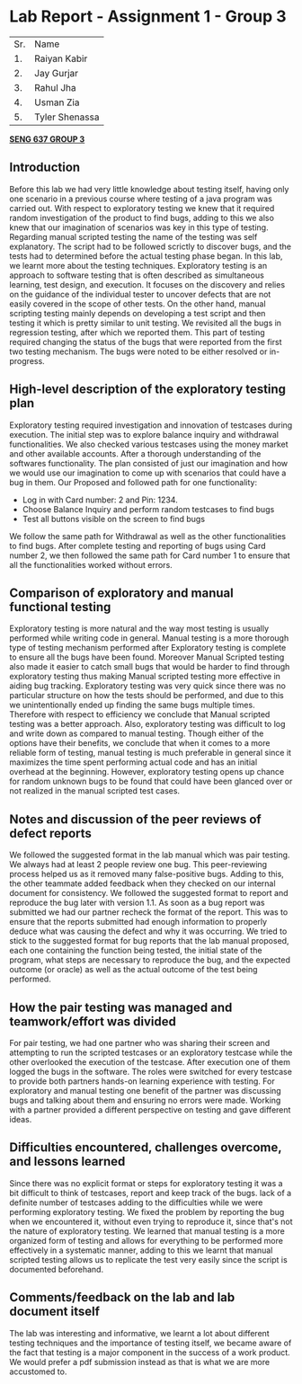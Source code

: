 <!-----

Yay, no errors, warnings, or alerts!

Conversion time: 0.518 seconds.


Using this Markdown file:

1. Paste this output into your source file.
2. See the notes and action items below regarding this conversion run.
3. Check the rendered output (headings, lists, code blocks, tables) for proper
   formatting and use a linkchecker before you publish this page.

Conversion notes:

* Docs to Markdown version 1.0Î²33
* Mon July 4 2023 19:42:08 GMT-0800 (PST)
* Source doc: SENG 637 Assignment 1 Report
* Tables are currently converted to HTML tables.
----->

# Lab Report - Assignment 1 - Group 3

<table>
  <tr>
   <td>
    Sr.
   </td>
   <td>
    Name
   </td>
  </tr>
  <tr>
   <td>
    1.
   </td>
   <td>
    Raiyan Kabir
   </td>
  </tr>
  <tr>
   <td>
    2.
   </td>
   <td>
    Jay Gurjar
   </td>
  </tr>
  <tr>
   <td>
    3.
   </td>
   <td>
    Rahul Jha
   </td>
     <tr>
        <td>
           4.
        </td>
      <td>
         Usman Zia
      </td
      </tr>
      <tr>
         <td>
            5.
         </td>
         <td>
            Tyler Shenassa
         </td>
      </tr>
  </tr>
</table>


**<span style="text-decoration:underline;">SENG 637 GROUP 3</span>**

## Introduction

Before this lab we had very little knowledge about testing itself, having only one scenario in a previous course where testing of a java program was carried out. With respect to exploratory testing we knew that it required random investigation of the product to find bugs, adding to this we also knew that our imagination of scenarios was key in this type of testing. Regarding manual scripted testing the name of the testing was self explanatory. The script had to be followed scrictly to discover bugs, and the tests had to determined before the actual testing phase began.
In this lab, we learnt more about the testing techniques. Exploratory testing is an approach to software testing that is often described as simultaneous learning, test design, and execution. It focuses on the discovery and relies on the guidance of the individual tester to uncover defects that are not easily covered in the scope of other tests. On the other hand, manual scripting testing mainly depends on developing a test script and then testing it which is pretty similar to unit testing. We revisited all the bugs in regression testing, after which we reported them. This part of testing required changing the status of the bugs that were reported from the first two testing mechanism. The bugs were noted to be either resolved or in-progress. 

## High-level description of the exploratory testing plan

Exploratory testing required investigation and innovation of testcases during execution. The initial step was to explore balance inquiry and withdrawal functionalities. We also checked various testcases using the money market and other available accounts. After a thorough understanding of the softwares functionality. The plan consisted of just our imagination and how we would use our imagination to come up with scenarios that could have a bug in them.
Our Proposed and followed path for one functionality: 
- Log in with Card number: 2 and Pin: 1234. 
- Choose Balance Inquiry and perform random testcases to find bugs
- Test all buttons visible on the screen to find bugs

We follow the same path for Withdrawal as well as the other functionalities to find bugs.
After complete testing and reporting of bugs using Card number 2, we then followed the same path for Card number 1 to ensure that all the functionalities worked without errors.

## Comparison of exploratory and manual functional testing

Exploratory testing is more natural and the way most testing is usually performed while writing code in general. Manual testing is a more thorough type of testing mechanism performed after Exploratory testing is complete to ensure all the bugs have been found. Moreover Manual Scripted testing also made it easier to catch small bugs that would be harder to find through exploratory testing thus making Manual scripted testing more effective in aiding bug tracking. Exploratory testing was very quick since there was no particular structure on how the tests should be performed, and due to this we unintentionally ended up finding the same bugs multiple times. Therefore with respect to efficiency we conclude that Manual scripted testing was a better approach. Also, exploratory testing was difficult to log and write down as compared to manual testing. Though either of the options have their benefits, we conclude that when it comes to a more reliable form of testing, manual testing is much preferable in general since it maximizes the time spent performing actual code and has an initial overhead at the beginning. However, exploratory testing opens up chance for random unknown bugs to be found that could have been glanced over or not realized in the manual scripted test cases.


## Notes and discussion of the peer reviews of defect reports

We followed the suggested format in the lab manual which was pair testing. We always had at least 2 people review one bug. This peer-reviewing process helped us as it removed many false-positive bugs. Adding to this, the other teammate added feedback when they checked on our internal document for consistency. We followed the suggested format to report and reproduce the bug later with version 1.1.
As soon as a bug report was submitted we had our partner recheck the format of the report. This was to ensure that the reports submitted had enough information to properly deduce what was causing the defect and why it was occurring. We tried to stick to the suggested format for bug reports that the lab manual proposed, each one containing the function being tested, the initial state of the program, what steps are necessary to reproduce the bug, and the expected outcome (or oracle) as well as the actual outcome of the test being performed.


## How the pair testing was managed and teamwork/effort was divided

For pair testing, we had one partner who was sharing their screen and attempting to run the scripted testcases or an exploratory testcase while the other overlooked the execution of the testcase. After execution one of them logged the bugs in the software. The roles were switched for every testcase to provide both partners hands-on learning experience with testing. For exploratory and manual testing one benefit of the partner was discussing bugs and talking about them and ensuring no errors were made. Working with a partner provided a different perspective on testing and gave different ideas. 


## Difficulties encountered, challenges overcome, and lessons learned

Since there was no explicit format or steps for exploratory testing it was a bit difficult to think of testcases, report and keep track of the bugs. lack of a definite number of testcases adding to the difficulties while we were performing exploratory testing. We fixed the problem by reporting the bug when we encountered it, without even trying to reproduce it, since that's not the nature of exploratory testing. We learned that manual testing is a more organized form of testing and allows for everything to be performed more effectively in a systematic manner, adding to this we learnt that manual scripted testing allows us to replicate the test very easily since the script is documented beforehand.

## Comments/feedback on the lab and lab document itself

The lab was interesting and informative, we learnt a lot about different testing techniques and the importance of testing itself, we became aware of the fact that testing is a major component in the success of a work product. We would prefer a pdf submission instead as that is what we are more accustomed to.
